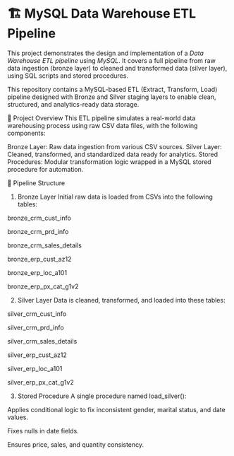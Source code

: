 # 🏗️ MySQL Data Warehouse ETL Pipeline

This project demonstrates the design and implementation of a *Data Warehouse ETL pipeline* using *MySQL*.
It covers a full pipeline from raw data ingestion (bronze layer) to cleaned and transformed data (silver layer), using SQL scripts and stored procedures.

This repository contains a MySQL-based ETL (Extract, Transform, Load) pipeline designed with Bronze and Silver staging layers to enable clean, structured, and analytics-ready data storage.

🚀 Project Overview
This ETL pipeline simulates a real-world data warehousing process using raw CSV data files, with the following components:

Bronze Layer: Raw data ingestion from various CSV sources.
Silver Layer: Cleaned, transformed, and standardized data ready for analytics.
Stored Procedures: Modular transformation logic wrapped in a MySQL stored procedure for automation.

📂 Pipeline Structure
1. Bronze Layer
Initial raw data is loaded from CSVs into the following tables:

bronze_crm_cust_info

bronze_crm_prd_info

bronze_crm_sales_details

bronze_erp_cust_az12

bronze_erp_loc_a101

bronze_erp_px_cat_g1v2

2. Silver Layer
Data is cleaned, transformed, and loaded into these tables:

silver_crm_cust_info

silver_crm_prd_info

silver_crm_sales_details

silver_erp_cust_az12

silver_erp_loc_a101

silver_erp_px_cat_g1v2

3. Stored Procedure
A single procedure named load_silver():

Applies conditional logic to fix inconsistent gender, marital status, and date values.

Fixes nulls in date fields.

Ensures price, sales, and quantity consistency.


